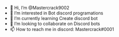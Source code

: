 - 👋 Hi, I’m @Mastercrack9002
- 👀 I’m interested in Bot discord programations
- 🌱 I’m currently learning Create discord bot
- 💞️ I’m looking to collaborate on Discord bots
- 📫 How to reach me in discord: Mastercrack#0001

<!---
Mastercrack9002/Mastercrack9002 is a ✨ special ✨ repository because its `README.md` (this file) appears on your GitHub profile.
You can click the Preview link to take a look at your changes.
--->
